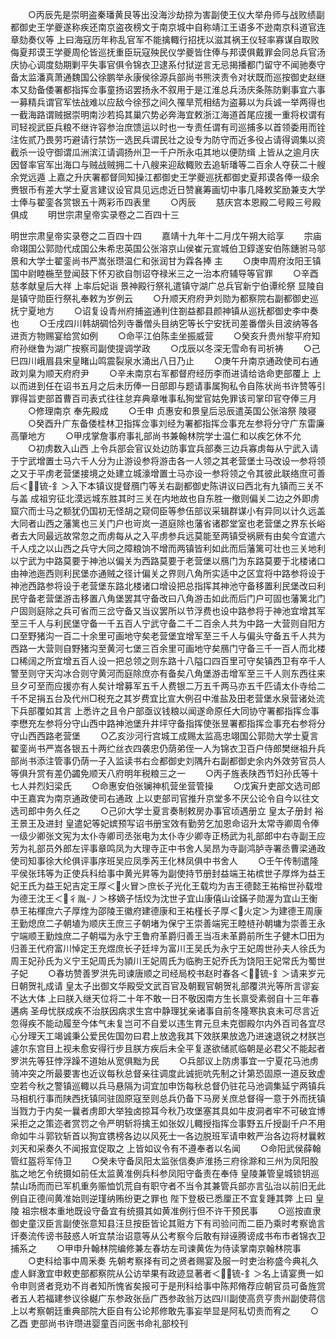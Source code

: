 <!-- { "loadSidebar": true } -->
　　○丙辰先是崇明盗秦璠黄艮等出没海沙劫掠为害副使王仪大举舟师与战败绩副都御史王学夔遂称疾还南京盗夜榜文于南京城中自称靖江王语多不逊南京科道官连章劾奏仪等  上曰海寇历年称乱官军不能擒輙行招抚以滋其祸王仪轻率寡谋自取败侮夏邦谟王学夔周伦皆巡抚重臣玩寇殃民仪学夔皆住俸与邦谟俱戴罪会同总兵官汤庆协心调度劾期剿平失事官俱令锦衣卫逮系付狱逆言无忌揭播都门留守不闻驰奏守备太监潘真萧通魏国公徐鹏举永康侯徐源兵部尚书熊浃责令对状既而巡按御史赵继本又劾备倭署都指挥佥事童扬诏罢扬永不叙用于是江淮总兵汤庆条陈防剿事宜六事一募精兵谓官军怯战难以应敌今徐邳之间久罹旱荒相结为盗募以为兵诚一举两得也一截海路谓贼据崇明南沙若捣其巢穴势必奔海宜敕浙江海道首尾应援一重将权谓有司轻视武臣兵粮不继许容参治庶馈运以时也一专责任谓有司巡捕多以首领委用而铨注佐贰乃畏劳巧避请行禁饬一选民兵谓民壮之设专为防守而近多役占请得调集以资截杀一设守御谓瓜洲滨江请调扬州卫一千户所永屯其地以便防缉  上皆从之逾月庆因督率官军出海口与贼战贼拥二十八艘来迎敌輙败去追斩璠等二百余人夺获二十艘余党远遁  上嘉之升庆署都督同知操江都御史王学夔巡抚都御史夏邦谟各俸一级余赉银币有差大学士夏言建议设官具见远虑近日赞襄筹画切中事几降敕奖励兼支大学士俸与翟銮各赏银五十两彩币四表里
　　○丙辰
　　慈庆宫本恩殿二号殿三号殿俱成
　　明世宗肃皇帝实录卷之二百四十三


明世宗肃皇帝实录卷之二百四十四
　　嘉靖十九年十二月戊午朔大祫享
　　宗庙命翊国公郭勋代成国公朱希忠英国公张溶京山侯崔元宣城伯卫錞遂安伯陈鏸驸马邬景和大学士翟銮尚书严嵩张瓒温仁和张润甘为霖各捧  主
　　○庚申周府汝阳王镇国中尉睦椸至登闻鼓下怀刃欲自刎诏夺禄米三之一治本府辅导等官罪
　　○辛酉  慈孝献皇后大祥  上率后妃诣  景神殿行祭礼遣镇守湖广总兵官新宁伯谭纶祭  显陵自是镇守勋臣行祭礼奉敕为岁例云
　　○升顺天府府尹刘勋为都察院右副都御史巡抚宁夏地方
　　○诏复设青州府捕盗通判住劄益都县颜神镇从巡抚都御史李中奏也
　　○壬戌四川韩胡碉恰列寺番僧头目纳穵等长宁安抚司差番僧头目波纳等各进贡方物赐宴给赏如例
　　○命平江伯陈圭坐振威营
　　○癸亥升贵州黎平府知府孙继鲁为湖广按察司副使提调学政
　　○戊辰以冬深无雪命有司祈祷
　　○己巳四川峨眉县宋皇睹山鸣震裂泉水涌出八日乃止
　　○庚午升南京通政使司右通政刘臬为顺天府府尹
　　○辛未南京右军都督府经历李而进请给诰命吏部覆上  上以而进到任在诏书五月之后未历俸一日部即与题请事属狥私令自陈状尚书许赞等引罪得旨吏部首曹百司表式往往怠弃典章唯事私狥堂官姑免罪该司掌印官夺俸三月
　　○修理南京  奉先殿成
　　○壬申  贞惠安和景皇后忌辰遣英国公张溶祭  陵寝
　　○癸酉升广东备倭桂林卫指挥佥事刘经为署都指挥佥事充左参将分守广东雷廉高肇地方
　　○甲戌掌詹事府事礼部尚书兼翰林院学士温仁和以疾乞休不允
　　○初虏数入山西  上令兵部会官议处边防事宜兵部奏三边兵寡虏每从宁武入请于宁武增置士马六千人分为止游设参将游击各一人领之其老营堡士马改设一参将领之又于平虏老营堡接境之处建立城濠增置士马亦设一参将领之令其彼此联络庶可善后＜锍-釒＞入下本镇议提督鴈门等关右副都御史陈讲议曰西北有九镇而三关不与盖  成祖穷征北漠远城东胜其时三关在内地故也自东胜一撤则偏关二边之外即虏窟穴而士马之额犹仍国初无怪胡之窥伺臣等参伍部议采辑群谋小有异同以计久远盖大同者山西之藩篱也三关门户也岢岚一道庭除也藩省诸郡堂室也老营堡之界东长峪者去大同最远故常忽之而虏每从之入平虏参兵远莫能至两镇受祸厥有由矣今宜遣六千人戍之以山西之兵守大同之障粮饷不增而两镇皆利如此而后藩篱可壮也三关地利以宁武为中路莫要于神池以偏关为西路莫要于老营堡以鴈门为东路莫要于北楼诸口由神池迤西则利民堡亦通贼之径计偏关之界则八角所实适中之区宜将中路参将设于神池西路参将设于老营堡东路北楼诸口增设把总指挥其神池守备移置利民堡改曰利民守备老营堡游击移置八角堡罢其守备改曰八角游击如此而后门户可固也藩篱北门户固则庭除之兵可省而三岔守备又当议罢所以节浮费也设中路参将于神池宜增其军至三千人与利民堡守备一千五百人宁武守备二千二百余人共为中路一大营则自阳方口至野猪沟一百二十余里可画地守矣老营堡宜增军至三千人与偏头守备五千人共为西路一大营则自野猪沟至黄河七堡三百余里可画地守矣鴈门守备三千一百人而北楼口稀阔之所宜增五百人设一把总领之则东路十八隘口四百里可守矣镇西卫有卒千人警至则守天沟冰合则守黄河而庭除庶亦有备矣八角堡游击增军至三千人则东西往来旦夕可至而应援亦有人矣计增募军五千人费银二万五千两马亦五千匹请太仆寺给二千不足捐五台及代州□税充之其岁费宜比宣大例召中淮盐及田老营堡水泉营诸处流下兵部覆如其言  上悉许之且令户部亟议钱粮以闻遂命原任大同协守署都指挥佥事李懋充左参将分守山西中路神池堡升井坪守备指挥使张昱署都指挥佥事充右参将分守山西西路老营堡
　　○乙亥沙河行宫城工成赐太监高忠翊国公郭勋大学士夏言翟銮尚书严嵩各银五十两纻丝衣四袭忠仍荫弟侄一人为锦衣卫百户侍郎樊继祖升兵部尚书添注管事仍荫一子入监读书右佥都御史刘隅升右副都御史余内外效劳官员人等俱升赏有差仍蠲免顺天八府明年税粮三之一
　　○丙子旌表陕西节妇孙氏等十七人并烈妇梁氏
　　○命惠安伯张镧神机营坐营管操
　　○戊寅升吏部文选司郎中王嘉宾为南京通政使司右通政  上以吏部司官推升京堂多不厌公论令自今以往文选司郎中务久任之
　　○己卯大学士夏言奏制敕房办事官顷遇册立  皇太子册封  裕王景王及进封  皇遣妃等妃嫔预写诏书册宝效有勤劳乞加恩命诏升太常寺卿周令俸一级少卿张文宪为太仆寺卿司丞张电为太仆寺少卿寺正杨武为礼部郎中右寺副王应芳为礼部员外郎左评事章鸣凤为大理寺正中书舍人吴昂为寺副鸿胪寺署丞曹梁通政使司知事徐大纶俱评事序班吴应凤季芮王化林凤俱中书舍人
　　○壬午传制遣隆平侯张玮等为正使兵科给事中黄光昇等为副使持节册封益端王祐槟世子厚烨为益王妃王氏为益王妃吉定王厚＜火冒＞庶长子光化王载均为吉王德懿王祐榕世孙载墱为德王沈王＜彳胤-丿＞栘嫡子恬烄为沈世子宜山康僖山诠鏋子勋渥为宜山王衡恭王祐楎庶六子厚煃为邵陵王徽府建德康和王祐槿长子厚＜火定＞为建德王周康王勤熄庶二子朝埴为顺庆王庶三子朝堵为保宁王崇善端宪王睦梿孙朝墉为崇善王永宁端顺王勤烛庶二子朝堛为永宁王鲁府革爵归善王当冱未革爵前所生子健木□田为归善王代府富川悼定王充煜庶长子廷垶为富川王吴氏为永宁王妃周世孙夫人徐氏为周王妃孙氏为义宁王妃周氏为頴川王妃周氏为临胊王妃乔氏为饶阳王妃常氏为蜀世子妃
　　○春坊赞善罗洪先司谏唐顺之司经局校书赵时春各＜锍-釒＞请来岁元日朝贺礼成请  皇太子出御文华殿受文武百官及朝觐官朝贺礼部覆洪光等所言谬妄不达大体  上曰朕入继天位将二十年不敢一日不敬因南方生长禀受素弱自十三年春遘病  圣母忧朕成疾不治朕因病求生宫中静理犹亲诸事自前冬隆寒执哀未可尽言近忽得疾不能动履至今体气未复岂可不自爱以违生育元旦未克御殿尔内外百司各宜尽心分理天工竭诚秉公爱民佐国勿曰君上放逸我其下效朕果放逸乃进速退锐之材朕岂遽尔东宫目上视未愈安得行步且朕方疾后未全平复遂欲储贰临朝是必君父不能起者罗洪先等狂悖浮躁不道始从宽俱黜为民
　　○兵部议上防虏事宜一宁夏花马池虏骑冲突之所最要害也近议每秋总督亲往调度此诚扼吭先制之计第恐固原一道反致虚空若今秋之警镇巡輙以兵马悬隔为词宜加申饬每秋总督仍驻花马池调集延宁两镇兵马相机行事而陕西抚镇同驻固原寇至则总兵仍备下马房关庶总督得一意于外而抚镇当戮力于内矣一曩者虏即大举独卤掠耳今秋乃攻堡塞其具如牛皮洞者牢不可破宜博采拒之之策迩者赏罚之令严明斩将擒王如张奴儿輙授指挥佥事野五斤授副千户不用命如牛斗郭钦斩首以狥宜镌榜各边以风死士一各边脱班军请申敕严治各边将材曩敕刘天和采奏久不闻报宜促取之  上皆如议令有不遵奉者以名闻
　　○命阳武侯薛翰管红盔将军侍卫
　　○癸未守备凤阳太监张信奏庐淮扬三府徐滁和三州为凤阳股肱之地乞令统摄如前任太监黄准例兵科参凤阳守备责在奉侍  皇陵兼管皇城锁钥巡禁山场而而已军机重务赈恤饥荒自有职守者不当令其兼管兵部亦言弘治以前旧无此例自正德间黄准始则逆瑾纳贿纷更之罪也  陛下登极已悉厘正不宜复踵其弊  上曰  皇陵  祖宗根本重地既设守备宜有统摄其如黄准例行但不许干预民事
　　○巡按直隶御史童汉臣言副使张意知县汪旦按臣皆论其赃方下有司验问而二臣乃乘时考察诡言讦奏流传谤书鼓惑人听宜禁治诏意等从公考察今后敢有辩诬腾谤成书布市者锦衣卫捕系之
　　○甲申升翰林院编修兼左春坊左司谏黄佐为侍读掌南京翰林院事
　　○吏科给事中周釆奏  先朝考察择有司之贤者赐宴及服一时吏治称盛今典礼久虚人鲜激宜申敕吏部都察院从公访举果有政迹显著者＜锍-釒＞名上请宴赉一如令申则贤者竞劝不肖者知所愧省矣报可于是刑科给事中陈邦脩荐应朝官员可备旌赏者五人若福建参议徐樾广东参政张岳广西参政翁万达四川副使高贲亨贵州副使蒋信  上以考察朝廷重典部院大臣自有公论邦修敢先事妄举显是阿私切责而宥之
　　○乙酉  吏部尚书许瓒进婴童百问医书命礼部校刊
